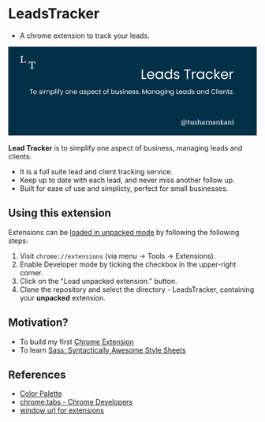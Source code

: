 # LeadsTracker

-   A chrome extension to track your leads.

![cover](assets/poster_cover.png)

**Lead Tracker** is to simplify one aspect of business, managing leads and clients.

-   It is a full suite lead and client tracking service.
-   Keep up to date with each lead, and never miss another follow up.
-   Built for ease of use and simplicty, perfect for small businesses.

## Using this extension

Extensions can be [loaded in unpacked mode](https://developer.chrome.com/extensions/getstarted#unpacked) by following the following steps:

1. Visit `chrome://extensions` (via menu -> Tools -> Extensions).
2. Enable Developer mode by ticking the checkbox in the upper-right corner.
3. Click on the "Load unpacked extension." button.
4. Clone the repository and select the directory - LeadsTracker, containing your **unpacked** extension.

## Motivation?

-   To build my first [Chrome Extension](https://developer.chrome.com/docs/extensions/)
-   To learn [Sass: Syntactically Awesome Style Sheets](https://sass-lang.com/)

## References

-   [Color Palette](https://coolors.co/8ecae6-219ebc-023047-ffb703-fb8500)
-   [chrome.tabs - Chrome Developers](https://developer.chrome.com/docs/extensions/reference/tabs/#get-the-current-tab)
-   [window url for extensions](https://stackoverflow.com/a/17826527)
